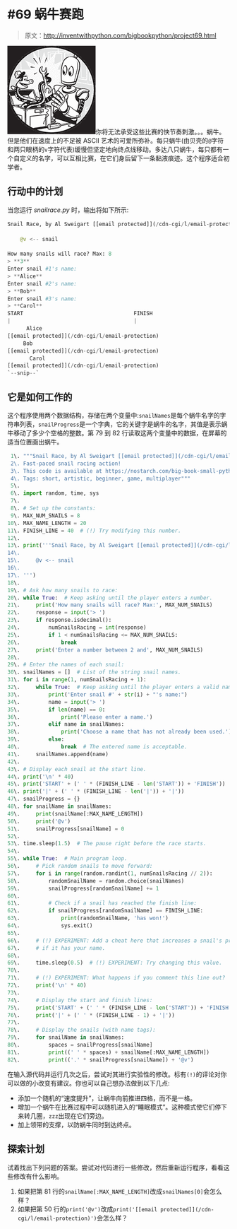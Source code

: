 # #69 蜗牛赛跑

> 原文：<http://inventwithpython.com/bigbookpython/project69.html>

![](img/9d995d63aaead72cad01120081eb8f75.png)你将无法承受这些比赛的快节奏刺激。。。蜗牛。但是他们在速度上的不足被 ASCII 艺术的可爱所弥补。每只蜗牛(由贝壳的`@`字符和两只眼柄的`v`字符代表)缓慢但坚定地向终点线移动。多达八只蜗牛，每只都有一个自定义的名字，可以互相比赛，在它们身后留下一条黏液痕迹。这个程序适合初学者。

## 行动中的计划

当您运行 *snailrace.py* 时，输出将如下所示:

```py
Snail Race, by Al Sweigart [[email protected]](/cdn-cgi/l/email-protection)

    @v <-- snail

How many snails will race? Max: 8
> **3**
Enter snail #1's name:
> **Alice**
Enter snail #2's name:
> **Bob**
Enter snail #3's name:
> **Carol**
START                                   FINISH
|                                       |
      Alice
[[email protected]](/cdn-cgi/l/email-protection)
     Bob
[[email protected]](/cdn-cgi/l/email-protection)
       Carol
[[email protected]](/cdn-cgi/l/email-protection)
`--snip--`
```

## 它是如何工作的

这个程序使用两个数据结构，存储在两个变量中:`snailNames`是每个蜗牛名字的字符串列表，`snailProgress`是一个字典，它的关键字是蜗牛的名字，其值是表示蜗牛移动了多少个空格的整数。第 79 到 82 行读取这两个变量中的数据，在屏幕的适当位置画出蜗牛。

```py
 1\. """Snail Race, by Al Sweigart [[email protected]](/cdn-cgi/l/email-protection)
 2\. Fast-paced snail racing action!
 3\. This code is available at https://nostarch.com/big-book-small-python-programming
 4\. Tags: short, artistic, beginner, game, multiplayer"""
 5\. 
 6\. import random, time, sys
 7\. 
 8\. # Set up the constants:
 9\. MAX_NUM_SNAILS = 8
10\. MAX_NAME_LENGTH = 20
11\. FINISH_LINE = 40  # (!) Try modifying this number.
12\. 
13\. print('''Snail Race, by Al Sweigart [[email protected]](/cdn-cgi/l/email-protection)
14\. 
15\.     @v <-- snail
16\. 
17\. ''')
18\. 
19\. # Ask how many snails to race:
20\. while True:  # Keep asking until the player enters a number.
21\.     print('How many snails will race? Max:', MAX_NUM_SNAILS)
22\.     response = input('> ')
23\.     if response.isdecimal():
24\.         numSnailsRacing = int(response)
25\.         if 1 < numSnailsRacing <= MAX_NUM_SNAILS:
26\.             break
27\.     print('Enter a number between 2 and', MAX_NUM_SNAILS)
28\. 
29\. # Enter the names of each snail:
30\. snailNames = []  # List of the string snail names.
31\. for i in range(1, numSnailsRacing + 1):
32\.     while True:  # Keep asking until the player enters a valid name.
33\.         print('Enter snail #' + str(i) + "'s name:")
34\.         name = input('> ')
35\.         if len(name) == 0:
36\.             print('Please enter a name.')
37\.         elif name in snailNames:
38\.             print('Choose a name that has not already been used.')
39\.         else:
40\.             break  # The entered name is acceptable.
41\.     snailNames.append(name)
42\. 
43\. # Display each snail at the start line.
44\. print('\n' * 40)
45\. print('START' + (' ' * (FINISH_LINE - len('START')) + 'FINISH'))
46\. print('|' + (' ' * (FINISH_LINE - len('|')) + '|'))
47\. snailProgress = {}
48\. for snailName in snailNames:
49\.     print(snailName[:MAX_NAME_LENGTH])
50\.     print('@v')
51\.     snailProgress[snailName] = 0
52\. 
53\. time.sleep(1.5)  # The pause right before the race starts.
54\. 
55\. while True:  # Main program loop.
56\.     # Pick random snails to move forward:
57\.     for i in range(random.randint(1, numSnailsRacing // 2)):
58\.         randomSnailName = random.choice(snailNames)
59\.         snailProgress[randomSnailName] += 1
60\. 
61\.         # Check if a snail has reached the finish line:
62\.         if snailProgress[randomSnailName] == FINISH_LINE:
63\.             print(randomSnailName, 'has won!')
64\.             sys.exit()
65\. 
66\.     # (!) EXPERIMENT: Add a cheat here that increases a snail's progress
67\.     # if it has your name.
68\. 
69\.     time.sleep(0.5)  # (!) EXPERIMENT: Try changing this value.
70\. 
71\.     # (!) EXPERIMENT: What happens if you comment this line out?
72\.     print('\n' * 40)
73\. 
74\.     # Display the start and finish lines:
75\.     print('START' + (' ' * (FINISH_LINE - len('START')) + 'FINISH'))
76\.     print('|' + (' ' * (FINISH_LINE - 1) + '|'))
77\. 
78\.     # Display the snails (with name tags):
79\.     for snailName in snailNames:
80\.         spaces = snailProgress[snailName]
81\.         print((' ' * spaces) + snailName[:MAX_NAME_LENGTH])
82\.         print(('.' * snailProgress[snailName]) + '@v') 
```

在输入源代码并运行几次之后，尝试对其进行实验性的修改。标有`(!)`的评论对你可以做的小改变有建议。你也可以自己想办法做到以下几点:

*   添加一个随机的“速度提升”，让蜗牛向前推进四格，而不是一格。
*   增加一个蜗牛在比赛过程中可以随机进入的“睡眠模式”。这种模式使它们停下来转几圈，`zzz`出现在它们旁边。
*   加上领带的支撑，以防蜗牛同时到达终点。

## 探索计划

试着找出下列问题的答案。尝试对代码进行一些修改，然后重新运行程序，看看这些修改有什么影响。

1.  如果把第 81 行的`snailName[:MAX_NAME_LENGTH]`改成`snailNames[0]`会怎么样？
2.  如果把第 50 行的`print('@v')`改成`print('[[email protected]](/cdn-cgi/l/email-protection)')`会怎么样？